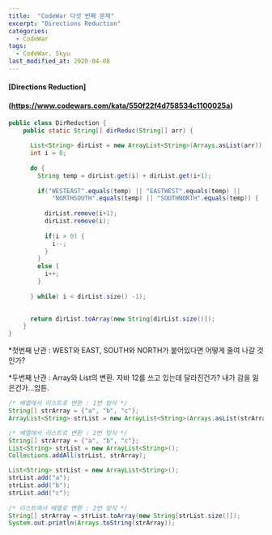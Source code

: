```yaml
---
title:  "CodeWar 다섯 번째 문제"
excerpt: "Directions Reduction"
categories:
  - CodeWar
tags:
  - CodeWar, 5kyu
last_modified_at: 2020-04-08
---
```


#### [Directions Reduction]

#### (https://www.codewars.com/kata/550f22f4d758534c1100025a)

```java
public class DirReduction {
    public static String[] dirReduc(String[] arr) {
        
      List<String> dirList = new ArrayList<String>(Arrays.asList(arr));
      int i = 0;
      
      do {
        String temp = dirList.get(i) + dirList.get(i+1);
        
        if("WESTEAST".equals(temp) || "EASTWEST".equals(temp) ||
            "NORTHSOUTH".equals(temp) || "SOUTHNORTH".equals(temp)) {
          
          dirList.remove(i+1);
          dirList.remove(i);
          
          if(i > 0) {
            i--;
          }
        }
        else {
          i++;
        }
        
      } while( i < dirList.size() -1);   
      

      return dirList.toArray(new String[dirList.size()]);
    }
}
```



*첫번째 난관 : WEST와 EAST, SOUTH와 NORTH가 붙어있다면 어떻게 줄여 나갈 것인가?

*두번째 난관 : Array와 List의 변환. 자바 12를 쓰고 있는데 달라진건가? 내가 감을 잃은건가...암튼.

```java
/* 배열에서 리스트로 변환 : 1번 방식 */
String[] strArray = {"a", "b", "c"};
ArrayList<String> strList = new ArrayList<String>(Arrays.asList(strArray));

/* 배열에서 리스트로 변환 : 2번 방식 */
String[] strArray = {"a", "b", "c"};
List<String> strList = new ArrayList<String>();
Collections.addAll(strList, strArray);

List<String> strList = new ArrayList<String>();
strList.add("a");
strList.add("b");
strList.add("c");
 
/* 리스트에서 배열로 변환 : 2번 방식 */
String[] strArray = strList.toArray(new String[strList.size()]);
System.out.println(Arrays.toString(strArray));
```

